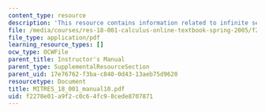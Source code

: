 ```yaml
---
content_type: resource
description: 'This resource contains information related to infinite series. '
file: /media/courses/res-18-001-calculus-online-textbook-spring-2005/f2278e01a9f2c0c64fc98cede8707871_MITRES_18_001_manual10.pdf
file_type: application/pdf
learning_resource_types: []
ocw_type: OCWFile
parent_title: Instructor's Manual
parent_type: SupplementalResourceSection
parent_uid: 17e76762-f3ba-c840-0d43-13aeb75d9620
resourcetype: Document
title: MITRES_18_001_manual10.pdf
uid: f2278e01-a9f2-c0c6-4fc9-8cede8707871
---
```

